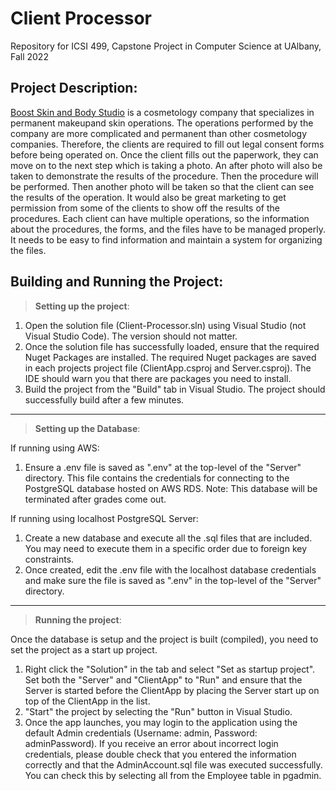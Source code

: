 # Client Processor
Repository for ICSI 499, Capstone Project in Computer Science at UAlbany, Fall 2022

## Project Description:
[Boost Skin and Body Studio](https://boostskinbody.com/) is a cosmetology company that specializes in permanent makeupand skin operations. The operations performed by the company are more complicated and permanent than other cosmetology companies. Therefore, the clients are required to fill out legal consent forms before being operated on. Once the client fills out the paperwork, they can move on to the next step which is taking a photo. An after photo will also be taken to demonstrate the results of the procedure. Then the procedure will be performed. Then another photo will be taken so that the client can see the results of the operation. It would also be great marketing to get permission from some of the clients to show off the results of the procedures. Each client can have multiple operations, so the information about the procedures, the forms, and the files have to be managed properly. It needs to be easy to find information and maintain a system for organizing the files.

## Building and Running the Project:
> **Setting up the project**:

1) Open the solution file (Client-Processor.sln) using Visual Studio (not Visual Studio Code). The version should not matter.
2) Once the solution file has successfully loaded, ensure that the required Nuget Packages are installed. The required Nuget packages are saved in each projects project file (ClientApp.csproj and Server.csproj). The IDE should warn you that there are packages you need to install.
3) Build the project from the "Build" tab in Visual Studio. The project should successfully build after a few minutes.

--------------------------------------------------
> **Setting up the Database**:

If running using AWS: 
1) Ensure a .env file is saved as ".env" at the top-level of the "Server" directory. This file contains the credentials for connecting to the PostgreSQL database hosted on AWS RDS. Note: This database will be terminated after grades come out.

If running using localhost PostgreSQL Server:
1) Create a new database and execute all the .sql files that are included. You may need to execute them in a specific order due to foreign key constraints.
2) Once created, edit the .env file with the localhost database credentials and make sure the file is saved as ".env" in the top-level of the "Server" directory.

--------------------------------------------------
> **Running the project**:

Once the database is setup and the project is built (compiled), you need to set the project as a start up project.
1) Right click the "Solution" in the tab and select "Set as startup project". Set both the "Server" and "ClientApp" to "Run" and ensure that the Server is started before the ClientApp by placing the Server start up on top of the ClientApp in the list.
2) "Start" the project by selecting the "Run" button in Visual Studio. 
3) Once the app launches, you may login to the application using the default Admin credentials (Username: admin, Password: adminPassword). If you receive an error about incorrect login credentials, please double check that you entered the information correctly and that the AdminAccount.sql file was executed successfully. You can check this by selecting all from the Employee table in pgadmin.
